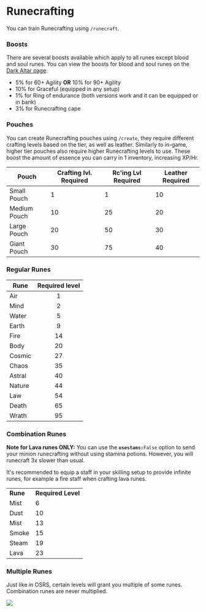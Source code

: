 # Runecrafting

You can train Runecrafting using `/runecraft`.

### Boosts

There are several boosts available which apply to all runes except blood and soul runes. You can view the boosts for blood and soul runes on the [Dark Altar page](https://wiki.oldschool.gg/skills/runecrafting/dark-altar).

* 5% for 60+ Agility **OR** 10% for 90+ Agility
* 10% for Graceful (equipped in any setup)
* 1% for Ring of endurance (both versions work and it can be equipped or in bank)
* 3% for Runecrafting cape

### Pouches

You can create Runecrafting pouches using `/create`, they require different crafting levels based on the tier, as well as leather. Similarly to in-game, higher tier pouches also require higher Runecrafting levels to use. These boost the amount of essence you can carry in 1 inventory, increasing XP/Hr.

| **Pouch**    | **Crafting lvl. Required** | **Rc'ing Lvl Required** | **Leather Required** |
| ------------ | -------------------------- | ----------------------- | -------------------- |
| Small Pouch  | 1                          | 1                       | 10                   |
| Medium Pouch | 10                         | 25                      | 20                   |
| Large Pouch  | 20                         | 50                      | 30                   |
| Giant Pouch  | 30                         | 75                      | 40                   |

### Regular Runes

| **Rune** | **Required level** |
| -------- | :----------------: |
| Air      |          1         |
| Mind     |          2         |
| Water    |          5         |
| Earth    |          9         |
| Fire     |         14         |
| Body     |         20         |
| Cosmic   |         27         |
| Chaos    |         35         |
| Astral   |         40         |
| Nature   |         44         |
| Law      |         54         |
| Death    |         65         |
| Wrath    |         95         |

### Combination Runes

**Note for Lava runes ONLY:** You can use the **`usestams:`**`False` option to send your minion runecrafting without using stamina potions. However, you will runecraft 3x slower than usual.

It's recommended to equip a staff in your skilling setup to provide infinite runes, for example a fire staff when crafting lava runes.

|          |                    |
| -------- | ------------------ |
| **Rune** | **Required Level** |
| Mist     | 6                  |
| Dust     | 10                 |
| Mist     | 13                 |
| Smoke    | 15                 |
| Steam    | 19                 |
| Lava     | 23                 |

### Multiple Runes

Just like in OSRS, certain levels will grant you multiple of some runes. Combination runes are never multiplied.

![](../../.gitbook/assets/rc\_multiple\_runes.png)
